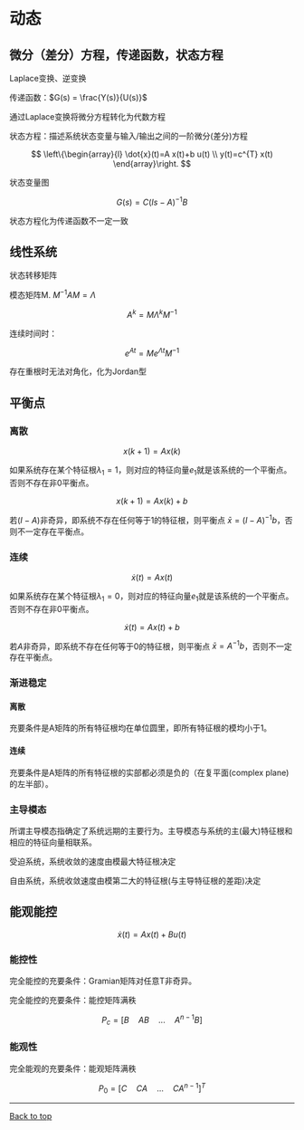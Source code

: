 # 动态

## 微分（差分）方程，传递函数，状态方程

Laplace变换、逆变换

传递函数：$G(s) = \frac{Y(s)}{U(s)}$

通过Laplace变换将微分方程转化为代数方程

状态方程：描述系统状态变量与输入/输出之间的一阶微分(差分)方程

$$
\left\{\begin{array}{l}
\dot{x}(t)=A x(t)+b u(t) \\
y(t)=c^{T} x(t)
\end{array}\right.
$$

状态变量图

$$G(s) = C(Is - A)^{-1}B$$

状态方程化为传递函数不一定一致

## 线性系统

状态转移矩阵

模态矩阵M. $M^{-1}AM = \Lambda$

$$A^k = M\Lambda^k M^{-1}$$

连续时间时：

$$e^{At} = Me^{\Lambda t}M^{-1}$$

存在重根时无法对角化，化为Jordan型

## 平衡点

### 离散

$$x(k+1) = Ax(k)$$

如果系统存在某个特征根$\lambda_1 = 1$，则对应的特征向量$e_1$就是该系统的一个平衡点。否则不存在非0平衡点。

$$x(k+1) = Ax(k) + b$$

若$(I-A)$非奇异，即系统不存在任何等于1的特征根，则平衡点 $\bar{x} = (I-A)^{-1}b$，否则不一定存在平衡点。

### 连续

$$\dot{x}(t) = Ax(t)$$

如果系统存在某个特征根$\lambda_1 = 0$，则对应的特征向量$e_1$就是该系统的一个平衡点。否则不存在非0平衡点。

$$\dot{x}(t) = Ax(t)+b$$

若$A$非奇异，即系统不存在任何等于0的特征根，则平衡点 $\bar{x} = A^{-1}b$，否则不一定存在平衡点。

### 渐进稳定

#### 离散

充要条件是A矩阵的所有特征根均在单位圆里，即所有特征根的模均小于1。

#### 连续

充要条件是A矩阵的所有特征根的实部都必须是负的（在复平面(complex plane)的左半部）。

### 主导模态

所谓主导模态指确定了系统远期的主要行为。主导模态与系统的主(最大)特征根和相应的特征向量相联系。

受迫系统，系统收敛的速度由模最大特征根决定

自由系统，系统收敛速度由模第二大的特征根(与主导特征根的差距)决定

## 能观能控

$$\dot{x}(t) = Ax(t)+Bu(t)$$

### 能控性

完全能控的充要条件：Gramian矩阵对任意T非奇异。

完全能控的充要条件：能控矩阵满秩

$$P_c = [B \quad AB \quad ... \quad A^{n-1}B]$$

### 能观性

完全能观的充要条件：能观矩阵满秩

$$P_0 = [C \quad CA \quad ... \quad CA^{n-1}]^T$$




---

[Back to top](#动态)

